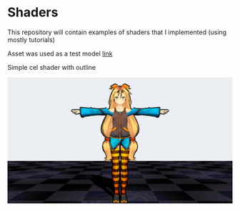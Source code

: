 # Shaders
This repository will contain examples of shaders that I implemented (using mostly tutorials)

Asset was used as a test model [link](https://assetstore.unity.com/packages/3d/characters/unity-chan-model-18705)

<u></u>

Simple cel shader with outline 

![](Images/screen_1920x1080CelShader.png)